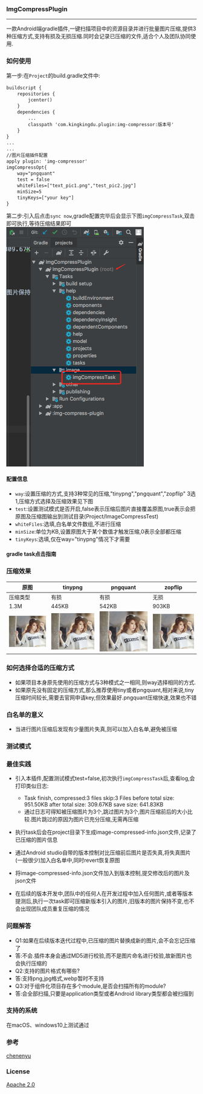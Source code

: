 ### ImgCompressPlugin

* * *
一款Android端gradle插件,一键扫描项目中的资源目录并进行批量图片压缩,提供3种压缩方式,支持有损及无损压缩.同时会记录已压缩的文件,适合个人及团队协同使用.


### 如何使用
第一步:在`Project`的build.gradle文件中:

```
buildscript {
    repositories {
        jcenter()
    }
    dependencies {
        ...
        classpath 'com.kingkingdu.plugin:img-compressor:版本号'
    }
}
...
...
//图片压缩插件配置
apply plugin: 'img-compressor'
imgCompressOpt{
    way="pngquant"
    test = false
    whiteFiles=["text_pic1.png","test_pic2.jpg"]
    minSize=5
    tinyKeys=["your key"]
}

```
第二步:引入后点击`sync now`,gradle配置完毕后会显示下图`imgCompressTask`,双击即可执行,等待压缩结果即可
![gradle_guide](imgsource/gradle_guide.png)

#### 配置信息
- `way`:设置压缩的方式,支持3种常见的压缩,"tinypng","pngquant","zopflip" 3选1,压缩方式选择及压缩效果见下图
- `test`:设置测试模式是否开启,false表示压缩后图片直接覆盖原图,true表示会把原图及压缩图输出到测试目录(Project/ImageCompressTest)
- `whiteFiles`:选填,白名单文件数组,不进行压缩
- `minSize`:单位为KB,设置原图大于某个数值才触发压缩,0表示全部都压缩
- `tinyKeys`:选填,仅在way="tinypng"情况下才需要
#### gradle task点击指南

### 压缩效果

| 原图 | tinypng | pngquant | zopflip |
| --- | --- | --- | --- |
| 压缩类型 | 有损 | 有损 | 无损 |
| 1.3M | 445KB | 542KB |903KB |
| ![原图](imgsource/test_pic8.png) | ![tiny](imgsource/test_pic8(tiny).png) | ![pngquant](imgsource/test_pic8(pngquant).png) | ![zopflip](imgsource/test_pic8(zopflip).png) |



### 如何选择合适的压缩方式
- 如果项目本身原先使用的压缩方式与3种模式之一相同,则way选择相同的方式.
- 如果原先没有固定的压缩方式,那么推荐使用tiny或者pngquant,相对来说,tiny压缩时间较长,需要去官网申请key,但效果最好.pngquant压缩快速,效果也不错

### 白名单的意义
- 当进行图片压缩后发现有少量图片失真,则可以加入白名单,避免被压缩
### 测试模式

### 最佳实践
- 引入本插件,配置测试模式test=false,初次执行`imgCompressTask`后,查看log,会打印类似日志:
    - Task finish, compressed:3 files  skip:3 Files  before total size: 951.50KB after total size: 309.67KB save size: 641.83KB
    - 通过日志可得知被压缩图片为3个,跳过图片为3个,图片压缩前后的大小比较.图片跳过的原因为图片已充分压缩,无需再压缩

- 执行task后会在project目录下生成image-compressed-info.json文件,记录了已压缩的图片信息
- 通过Android studio自带的版本控制对比压缩前后图片是否失真,将失真图片(一般很少)加入白名单中,同时revert恢复原图
- 将image-compressed-info.json文件加入到版本控制,提交修改后的图片及json文件
- 在后续的版本开发中,团队中的任何人在开发过程中加入任何图片,或者等版本提测后,执行一次task即可压缩新版本引入的图片,旧版本的图片保持不变,也不会出现团队成员重复压缩的情况

### 问题解答
- Q1:如果在后续版本迭代过程中,已压缩的图片替换成新的图片,会不会忘记压缩了
- 答:不会.插件本身会通过MD5进行校验,而不是图片命名进行校验,故新图片也会执行压缩的
- Q2:支持的图片格式有哪些?
- 答:支持png,jpg格式,webp暂时不支持
- Q3:对于组件化项目存在多个module,是否会扫描所有的module?
- 答:会全部扫描,只要是application类型或者Android library类型都会被扫描到


### 支持的系统
在macOS、windows10上测试通过

### 参考
[chenenyu](https://github.com/chenenyu/img-optimizer-gradle-plugin)
### License

[Apache 2.0](http://www.apache.org/licenses/LICENSE-2.0.html)
